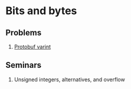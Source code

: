 # Bits and bytes

## Problems

1. [Protobuf varint](./problems/protobuf-varint/README.md)

## Seminars

1. Unsigned integers, alternatives, and overflow
